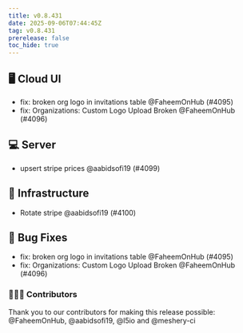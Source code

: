 ```yaml
---
title: v0.8.431
date: 2025-09-06T07:44:45Z
tag: v0.8.431
prerelease: false
toc_hide: true
---
```


## 🖥 Cloud UI

- fix: broken org logo in invitations table  @FaheemOnHub (#4095)
- fix: Organizations: Custom Logo Upload Broken @FaheemOnHub (#4096)

## 💻 Server

- upsert stripe prices @aabidsofi19 (#4099)

## 🦴 Infrastructure

- Rotate stripe @aabidsofi19 (#4100)

## 🐛 Bug Fixes

- fix: broken org logo in invitations table  @FaheemOnHub (#4095)
- fix: Organizations: Custom Logo Upload Broken @FaheemOnHub (#4096)

### 👨🏽‍💻 Contributors

Thank you to our contributors for making this release possible:
@FaheemOnHub, @aabidsofi19, @l5io and @meshery-ci

